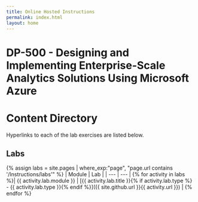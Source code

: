 ```yaml
---
title: Online Hosted Instructions
permalink: index.html
layout: home
---
```


# DP-500 - Designing and Implementing Enterprise-Scale Analytics Solutions Using Microsoft Azure

# Content Directory

Hyperlinks to each of the lab exercises are listed below.

## Labs

{% assign labs = site.pages | where_exp:"page", "page.url contains '/Instructions/labs'" %}
| Module | Lab |
| --- | --- | 
{% for activity in labs  %}| {{ activity.lab.module }} | [{{ activity.lab.title }}{% if activity.lab.type %} - {{ activity.lab.type }}{% endif %}]({{ site.github.url }}{{ activity.url }}) |
{% endfor %}

<!--

## Demos

{% assign demos = site.pages | where_exp:"page", "page.url contains '/Instructions/Demos'" %}
| Module | Demo |
| --- | --- | 
{% for activity in demos  %}| {{ activity.demo.module }} | [{{ activity.demo.title }}]({{ site.github.url }}{{ activity.url }}) |
{% endfor %}
 
-->
